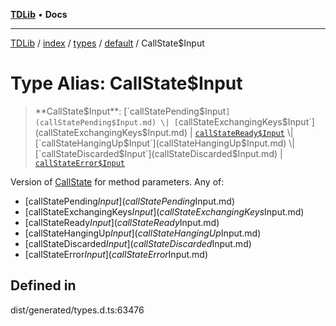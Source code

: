 [**TDLib**](../../../../../../README.md) • **Docs**

***

[TDLib](../../../../../../modules.md) / [index](../../../../../README.md) / [types](../../../README.md) / [default](../README.md) / CallState$Input

# Type Alias: CallState$Input

> **CallState$Input**: [`callStatePending$Input`](callStatePending$Input.md) \| [`callStateExchangingKeys$Input`](callStateExchangingKeys$Input.md) \| [`callStateReady$Input`](callStateReady$Input.md) \| [`callStateHangingUp$Input`](callStateHangingUp$Input.md) \| [`callStateDiscarded$Input`](callStateDiscarded$Input.md) \| [`callStateError$Input`](callStateError$Input.md)

Version of [CallState](CallState.md) for method parameters.
Any of:
- [callStatePending$Input](callStatePending$Input.md)
- [callStateExchangingKeys$Input](callStateExchangingKeys$Input.md)
- [callStateReady$Input](callStateReady$Input.md)
- [callStateHangingUp$Input](callStateHangingUp$Input.md)
- [callStateDiscarded$Input](callStateDiscarded$Input.md)
- [callStateError$Input](callStateError$Input.md)

## Defined in

dist/generated/types.d.ts:63476
